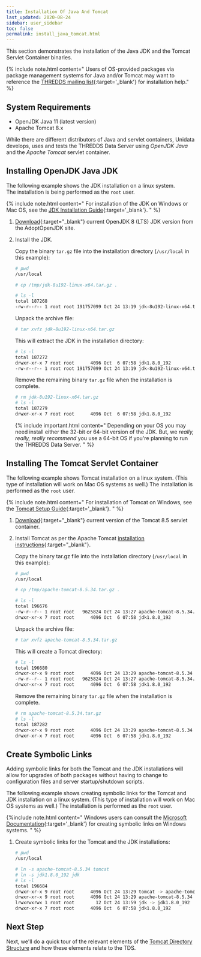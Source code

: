 ```yaml
---
title: Installation Of Java And Tomcat
last_updated: 2020-08-24
sidebar: user_sidebar
toc: false
permalink: install_java_tomcat.html
---
```


This section demonstrates the installation of the Java JDK and the Tomcat Servlet Container binaries.  

{% include note.html content="
Users of OS-provided packages via package management systems for Java and/or Tomcat may want to reference the [THREDDS mailing list](https://www.unidata.ucar.edu/mailing_lists/archives/thredds/){:target='_blank'} for installation help."
%}

## System Requirements

* OpenJDK Java 11 (latest version)
* Apache Tomcat 8.x

While there are different distributors of Java and servlet containers, Unidata develops, uses and tests the THREDDS Data Server using _OpenJDK Java_ and the _Apache Tomcat_ servlet container.


## Installing OpenJDK Java JDK

The following example shows the JDK installation on a linux system.  
The installation is being performed as the `root` user.

{% include note.html content="
For installation of the JDK on Windows or Mac OS, see the [JDK Installation Guide](https://adoptopenjdk.net/installation.html){:target='_blank'}.
" %}

1.  [Download](https://adoptopenjdk.net/){:target="_blank"} current OpenJDK 8 (LTS) JDK version from the AdoptOpenJDK site. 

2.  Install the JDK.

    Copy the binary `tar.gz` file into the installation directory (`/usr/local` in this example):

    ~~~bash
    # pwd
    /usr/local
    
    # cp /tmp/jdk-8u192-linux-x64.tar.gz .

    # ls -l
    total 187268
    -rw-r--r-- 1 root root 191757099 Oct 24 13:19 jdk-8u192-linux-x64.tar.gz
    ~~~

    Unpack the archive file:

    ~~~bash
    # tar xvfz jdk-8u192-linux-x64.tar.gz 
    ~~~

    This will extract the JDK in the installation directory:

    ~~~bash
    # ls -l
    total 187272
    drwxr-xr-x 7 root root      4096 Oct  6 07:58 jdk1.8.0_192
    -rw-r--r-- 1 root root 191757099 Oct 24 13:19 jdk-8u192-linux-x64.tar.gz
    ~~~

    Remove the remaining binary `tar.gz` file when the installation is complete.
   
    ~~~bash
    # rm jdk-8u192-linux-x64.tar.gz
    # ls -l
    total 187279
    drwxr-xr-x 7 root root      4096 Oct  6 07:58 jdk1.8.0_192
    ~~~

    {% include important.html content="
    Depending on your OS you may need install either the 32-bit or 64-bit version of the JDK.
    But, we *really, really, really recommend* you use a 64-bit OS if you're planning to run the THREDDS Data Server.
    " %}

<a name="tomcat"></a>
## Installing The Tomcat Servlet Container

The following example shows Tomcat installation on a linux system. 
(This type of installation will work on Mac OS systems as well.) 
The installation is performed as the `root` user.

{% include note.html content="
For installation of Tomcat on Windows, see the [Tomcat Setup Guide](http://tomcat.apache.org/tomcat-8.5-doc/setup.html#Windows){:target='_blank'}.
" %}

1.  [Download](http://tomcat.apache.org/download-80.cgi){:target="_blank"} current version of the Tomcat 8.5 servlet container.

2.  Install Tomcat as per the Apache Tomcat [installation instructions](http://tomcat.apache.org/tomcat-8.5-doc/setup.html){:target="_blank"}.

    Copy the binary tar.gz file into the installation directory (`/usr/local` in this example):

    ~~~bash
    # pwd
    /usr/local
    
    # cp /tmp/apache-tomcat-8.5.34.tar.gz .

    # ls -l
    total 196676
    -rw-r--r-- 1 root root   9625824 Oct 24 13:27 apache-tomcat-8.5.34.tar.gz
    drwxr-xr-x 7 root root      4096 Oct  6 07:58 jdk1.8.0_192
    ~~~

    Unpack the archive file:

    ~~~bash
    # tar xvfz apache-tomcat-8.5.34.tar.gz
    ~~~

    This will create a Tomcat directory:

    ~~~bash
    # ls -l
    total 196680
    drwxr-xr-x 9 root root      4096 Oct 24 13:29 apache-tomcat-8.5.34
    -rw-r--r-- 1 root root   9625824 Oct 24 13:27 apache-tomcat-8.5.34.tar.gz
    drwxr-xr-x 7 root root      4096 Oct  6 07:58 jdk1.8.0_192
    ~~~

    Remove the remaining binary `tar.gz` file when the installation is complete.
   
    ~~~bash
    # rm apache-tomcat-8.5.34.tar.gz
    # ls -l
    total 187282
    drwxr-xr-x 9 root root      4096 Oct 24 13:29 apache-tomcat-8.5.34
    drwxr-xr-x 7 root root      4096 Oct  6 07:58 jdk1.8.0_192
    ~~~

## Create Symbolic Links

Adding symbolic links for both the Tomcat and the JDK installations will allow for upgrades of both packages without having to change to configuration files and server startup/shutdown scripts.

The following example shows creating symbolic links for the Tomcat and JDK installation on a linux system. 
(This type of installation will work on Mac OS systems as well.) 
The installation is performed as the `root` user.

{%include note.html content="
Windows users can consult the [Microsoft Documentation](https://docs.microsoft.com/en-us/windows/win32/fileio/symbolic-links){:target='_blank'} for creating symbolic links on Windows systems.
" %}

1. Create symbolic links for the Tomcat and the JDK installations:

    ~~~ bash
    # pwd
    /usr/local
    
    # ln -s apache-tomcat-8.5.34 tomcat 
    # ln -s jdk1.8.0_192 jdk
    # ls -l 
    total 196684
    drwxr-xr-x 9 root root      4096 Oct 24 13:29 tomcat -> apache-tomcat-8.5.34
    drwxr-xr-x 9 root root      4096 Oct 24 13:29 apache-tomcat-8.5.34
    lrwxrwxrwx 1 root root        12 Oct 24 13:59 jdk -> jdk1.8.0_192
    drwxr-xr-x 7 root root      4096 Oct  6 07:58 jdk1.8.0_192
    ~~~

## Next Step

Next, we'll do a quick tour of the relevant elements of the [Tomcat Directory Structure](tomcat_dir_structure_qt.html) and how these elements relate to the TDS.
